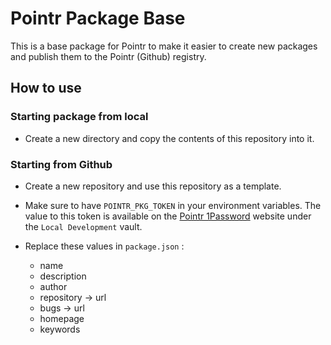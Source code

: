 # Pointr Package Base

This is a base package for Pointr to make it easier to create new packages and publish them to the Pointr (Github) registry.

## How to use

### Starting package from local

- Create a new directory and copy the contents of this repository into it. 

### Starting from Github

- Create a new repository and use this repository as a template.

- Make sure to have `POINTR_PKG_TOKEN` in your environment variables. The value to this token is available on the [Pointr 1Password](https://pointr.1password.com/) website under the `Local Development` vault.

- Replace these values in `package.json` :
  - name
  - description
  - author
  - repository -> url
  - bugs -> url
  - homepage
  - keywords